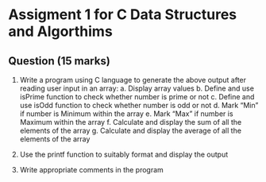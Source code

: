 <h1> Assigment 1 for C Data Structures and Algorthims </h1> 




<h2> Question (15 marks) </h2>
<div> 

1. Write a program using C language to generate the above output after reading user input in
an array:
    a. Display array values
    b. Define and use isPrime function to check whether number is prime or not
    c. Define and use isOdd function to check whether number is odd or not
    d. Mark “Min” if number is Minimum within the array
    e. Mark “Max” if number is Maximum within the array
    f. Calculate and display the sum of all the elements of the array
    g. Calculate and display the average of all the elements of the array

2. Use the printf function to suitably format and display the output
3. Write appropriate comments in the program


</div>
